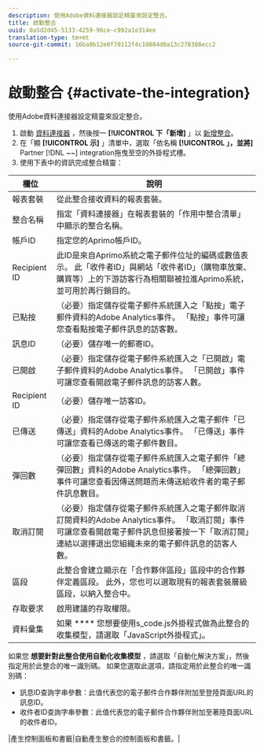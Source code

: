 ```yaml
---
description: 使用Adobe資料連接器設定精靈來設定整合。
title: 啟動整合
uuid: 0a5d2d45-5133-4259-96ce-c992a1e314ee
translation-type: tm+mt
source-git-commit: 16ba0b12e0f70112f4c10804d0a13c278388ecc2

---
```



# 啟動整合 {#activate-the-integration}

使用Adobe資料連接器設定精靈來設定整合。

1. 啟動 [資料連接器](https://marketing.adobe.com/resources/help/en_US/genesis/c_overview.html) ，然後按一 **[!UICONTROL 下「新增]** 」以 [新增整合](https://marketing.adobe.com/resources/help/en_US/genesis/t_add_integration.html)。
1. 在「顯 **[!UICONTROL 示]** 」清單中，選取「依名稱 **[!UICONTROL 」，並將]** Partner [!DNL ~~] integration拖曳至空的外掛程式槽。
1. 使用下表中的資訊完成整合精靈：

| 欄位 | 說明 |
|--- |--- |
| 報表套裝 | 從此整合接收資料的報表套裝。 |
| 整合名稱 | 指定「資料連接器」在報表套裝的「作用中整合清單」中顯示的整合名稱。 |
| 帳戶ID | 指定您的Aprimo帳戶ID。 |
| Recipient ID | 此ID是來自Aprimo系統之電子郵件位址的編碼或數值表示。 此「收件者ID」與網站「收件者ID」（購物車放棄、購買等）上的下游訪客行為相關聯被拉進Aprimo系統，並可用於再行銷目的。 |
| 已點按 | （必要）指定儲存從電子郵件系統匯入之「點按」電子郵件資料的Adobe Analytics事件。 「點按」事件可讓您查看點按電子郵件訊息的訪客數。 |
| 訊息ID | （必要）儲存唯一的郵寄ID。 |
| 已開啟 | （必要）指定儲存從電子郵件系統匯入之「已開啟」電子郵件資料的Adobe Analytics事件。 「已開啟」事件可讓您查看開啟電子郵件訊息的訪客人數。 |
| Recipient ID | （必要）儲存唯一訪客ID。 |
| 已傳送 | （必要）指定儲存從電子郵件系統匯入之電子郵件「已傳送」資料的Adobe Analytics事件。 「已傳送」事件可讓您查看已傳送的電子郵件數目。 |
| 彈回數 | （必要）指定儲存從電子郵件系統匯入之電子郵件「總彈回數」資料的Adobe Analytics事件。 「總彈回數」事件可讓您查看因傳送問題而未傳送給收件者的電子郵件訊息數目。 |
| 取消訂閱 | （必要）指定儲存從電子郵件系統匯入之電子郵件取消訂閱資料的Adobe Analytics事件。 「取消訂閱」事件可讓您查看開啟電子郵件訊息但接著按一下「取消訂閱」連結以選擇退出您組織未來的電子郵件訊息的訪客人數。 |
| 區段 | 此整合會建立顯示在「合作夥伴區段」區段中的合作夥伴定義區段。 此外，您也可以選取現有的報表套裝層級區段，以納入整合中。 |
| 存取要求 | 啟用建議的存取權限。 |
| 資料彙集 | 如果 **** 您想要使用s_code.js外掛程式做為此整合的收集模型，請選取「JavaScript外掛程式」。 |
如果您 **想要針對此整合使用自動化收集模型** ，請選取「自動化解決方案」，然後指定用於此整合的唯一識別碼。 如果您選取此選項，請指定用於此整合的唯一識別碼：
<ul><li>訊息ID查詢字串參數：此值代表您的電子郵件合作夥伴附加至登陸頁面URL的訊息ID。</li>
<li>收件者ID查詢字串參數：此值代表您的電子郵件合作夥伴附加至著陸頁面URL的收件者ID。</li></ul>|產生控制面板和書籤|自動產生整合的控制面板和書籤。|
